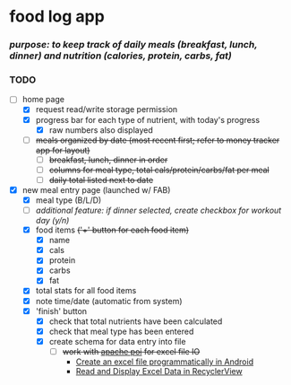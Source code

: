 # food log app
### *purpose: to keep track of daily meals (breakfast, lunch, dinner) and nutrition (calories, protein, carbs, fat)*

### TODO
- [ ] home page
  - [x] request read/write storage permission
  - [x] progress bar for each type of nutrient, with today's progress
    - [x] raw numbers also displayed
  - [ ] ~~meals organized by date (most recent first; refer to money tracker app for layout)~~
    - [ ] ~~breakfast, lunch, dinner in order~~
    - [ ] ~~columns for meal type, total cals/protein/carbs/fat per meal~~
    - [ ] ~~daily total listed next to date~~
- [x] new meal entry page (launched w/ FAB)
  - [x] meal type (B/L/D)
  - [ ] *additional feature: if dinner selected, create checkbox for workout day (y/n)*
  - [x] food items ~~('+' button for each food item)~~
    - [x] name
    - [x] cals
    - [x] protein
    - [x] carbs
    - [x] fat
  - [x] total stats for all food items
  - [x] note time/date (automatic from system)
  - [x] 'finish' button
    - [x] check that total nutrients have been calculated
    - [x] check that meal type has been entered
    - [x] create schema for data entry into file
      - [ ] ~~work with [apache poi](https://github.com/centic9/poi-on-android) for excel file IO~~
        - [Create an excel file programmatically in Android](https://medium.com/@shahadat.shaki/create-an-excel-file-programmatically-in-android-d989f00e809f)
        - [Read and Display Excel Data in RecyclerView](https://www.youtube.com/watch?v=kxdVo4RH3nE&t=76s)
